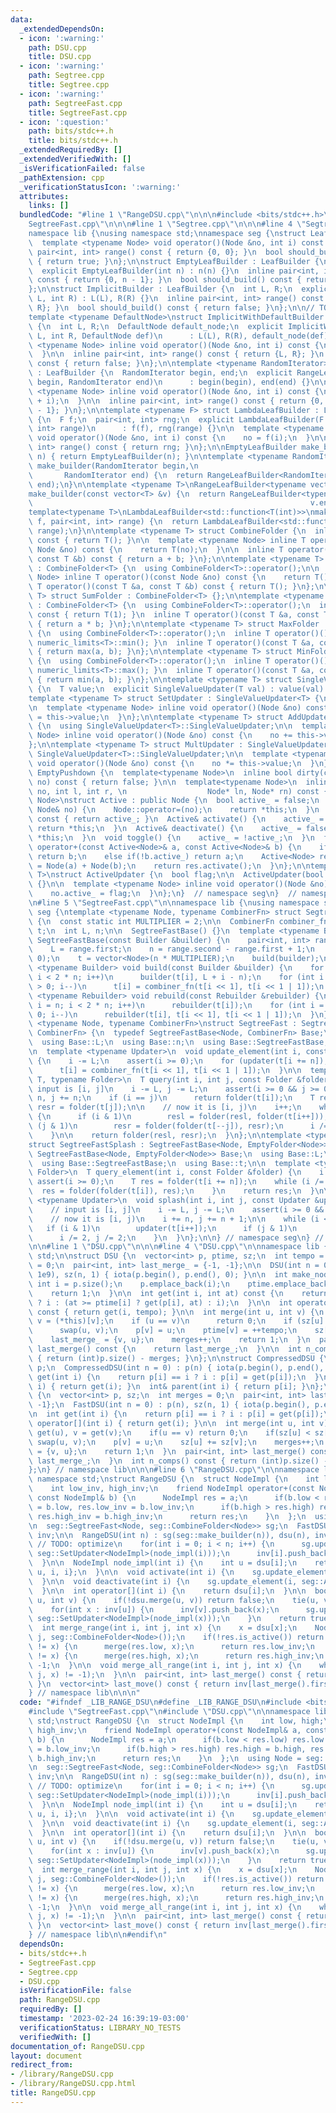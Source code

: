 ```yaml
---
data:
  _extendedDependsOn:
  - icon: ':warning:'
    path: DSU.cpp
    title: DSU.cpp
  - icon: ':warning:'
    path: Segtree.cpp
    title: Segtree.cpp
  - icon: ':warning:'
    path: SegtreeFast.cpp
    title: SegtreeFast.cpp
  - icon: ':question:'
    path: bits/stdc++.h
    title: bits/stdc++.h
  _extendedRequiredBy: []
  _extendedVerifiedWith: []
  _isVerificationFailed: false
  _pathExtension: cpp
  _verificationStatusIcon: ':warning:'
  attributes:
    links: []
  bundledCode: "#line 1 \"RangeDSU.cpp\"\n\n\n#include <bits/stdc++.h>\n#line 1 \"\
    SegtreeFast.cpp\"\n\n\n#line 1 \"Segtree.cpp\"\n\n\n#line 4 \"Segtree.cpp\"\n\n\
    namespace lib {\nusing namespace std;\nnamespace seg {\nstruct LeafBuilder {\n\
    \  template <typename Node> void operator()(Node &no, int i) const {}\n  inline\
    \ pair<int, int> range() const { return {0, 0}; }\n  bool should_build() const\
    \ { return true; }\n};\n\nstruct EmptyLeafBuilder : LeafBuilder {\n  int n;\n\
    \  explicit EmptyLeafBuilder(int n) : n(n) {}\n  inline pair<int, int> range()\
    \ const { return {0, n - 1}; }\n  bool should_build() const { return true; }\n\
    };\n\nstruct ImplicitBuilder : LeafBuilder {\n  int L, R;\n  explicit ImplicitBuilder(int\
    \ L, int R) : L(L), R(R) {}\n  inline pair<int, int> range() const { return {L,\
    \ R}; }\n  bool should_build() const { return false; }\n};\n\n// TODO: NOT IMPLEMENTED\n\
    template <typename DefaultNode>\nstruct ImplicitWithDefaultBuilder : LeafBuilder\
    \ {\n  int L, R;\n  DefaultNode default_node;\n  explicit ImplicitWithDefaultBuilder(int\
    \ L, int R, DefaultNode def)\n      : L(L), R(R), default_node(def) {}\n\n  template\
    \ <typename Node> inline void operator()(Node &no, int i) const {\n    no = default_node;\n\
    \  }\n\n  inline pair<int, int> range() const { return {L, R}; }\n  bool should_build()\
    \ const { return false; }\n};\n\ntemplate <typename RandomIterator> struct RangeLeafBuilder\
    \ : LeafBuilder {\n  RandomIterator begin, end;\n  explicit RangeLeafBuilder(RandomIterator\
    \ begin, RandomIterator end)\n      : begin(begin), end(end) {}\n\n  template\
    \ <typename Node> inline void operator()(Node &no, int i) const {\n    no = *(begin\
    \ + i);\n  }\n\n  inline pair<int, int> range() const { return {0, end - begin\
    \ - 1}; }\n};\n\ntemplate <typename F> struct LambdaLeafBuilder : LeafBuilder\
    \ {\n  F f;\n  pair<int, int> rng;\n  explicit LambdaLeafBuilder(F f, pair<int,\
    \ int> range)\n      : f(f), rng(range) {}\n\n  template <typename Node> inline\
    \ void operator()(Node &no, int i) const {\n    no = f(i);\n  }\n\n  inline pair<int,\
    \ int> range() const { return rng; }\n};\n\nEmptyLeafBuilder make_builder(int\
    \ n) { return EmptyLeafBuilder(n); }\n\ntemplate <typename RandomIterator>\nRangeLeafBuilder<RandomIterator>\
    \ make_builder(RandomIterator begin,\n                                       \
    \       RandomIterator end) {\n  return RangeLeafBuilder<RandomIterator>(begin,\
    \ end);\n}\n\ntemplate <typename T>\nRangeLeafBuilder<typename vector<T>::const_iterator>\n\
    make_builder(const vector<T> &v) {\n  return RangeLeafBuilder<typename vector<T>::const_iterator>(v.begin(),\n\
    \                                                              v.end());\n}\n\n\
    template<typename T>\nLambdaLeafBuilder<std::function<T(int)>>\nmake_builder(std::function<T(int)>\
    \ f, pair<int, int> range) {\n  return LambdaLeafBuilder<std::function<T(int)>>(f,\
    \ range);\n}\n\ntemplate <typename T> struct CombineFolder {\n  inline T operator()()\
    \ const { return T(); }\n\n  template <typename Node> inline T operator()(const\
    \ Node &no) const {\n    return T(no);\n  }\n\n  inline T operator()(const T &a,\
    \ const T &b) const { return a + b; }\n};\n\ntemplate <typename T> struct EmptyFolder\
    \ : CombineFolder<T> {\n  using CombineFolder<T>::operator();\n\n  template <typename\
    \ Node> inline T operator()(const Node &no) const {\n    return T();\n  }\n  inline\
    \ T operator()(const T &a, const T &b) const { return T(); }\n};\n\ntemplate <typename\
    \ T> struct SumFolder : CombineFolder<T> {};\n\ntemplate <typename T> struct ProductFolder\
    \ : CombineFolder<T> {\n  using CombineFolder<T>::operator();\n  inline T operator()()\
    \ const { return T(1); }\n  inline T operator()(const T &a, const T &b) const\
    \ { return a * b; }\n};\n\ntemplate <typename T> struct MaxFolder : CombineFolder<T>\
    \ {\n  using CombineFolder<T>::operator();\n  inline T operator()() const { return\
    \ numeric_limits<T>::min(); }\n  inline T operator()(const T &a, const T &b) const\
    \ { return max(a, b); }\n};\n\ntemplate <typename T> struct MinFolder : CombineFolder<T>\
    \ {\n  using CombineFolder<T>::operator();\n  inline T operator()() const { return\
    \ numeric_limits<T>::max(); }\n  inline T operator()(const T &a, const T &b) const\
    \ { return min(a, b); }\n};\n\ntemplate <typename T> struct SingleValueUpdater\
    \ {\n  T value;\n  explicit SingleValueUpdater(T val) : value(val) {}\n};\n\n\
    template <typename T> struct SetUpdater : SingleValueUpdater<T> {\n  using SingleValueUpdater<T>::SingleValueUpdater;\n\
    \n  template <typename Node> inline void operator()(Node &no) const {\n    no\
    \ = this->value;\n  }\n};\n\ntemplate <typename T> struct AddUpdater : SingleValueUpdater<T>\
    \ {\n  using SingleValueUpdater<T>::SingleValueUpdater;\n\n  template <typename\
    \ Node> inline void operator()(Node &no) const {\n    no += this->value;\n  }\n\
    };\n\ntemplate <typename T> struct MultUpdater : SingleValueUpdater<T> {\n  using\
    \ SingleValueUpdater<T>::SingleValueUpdater;\n\n  template <typename Node> inline\
    \ void operator()(Node &no) const {\n    no *= this->value;\n  }\n};\n\nstruct\
    \ EmptyPushdown {\n  template<typename Node>\n  inline bool dirty(const Node&\
    \ no) const { return false; }\n\n  template<typename Node>\n  inline void operator()(Node&\
    \ no, int l, int r, \n                  Node* ln, Node* rn) const {}\n};\n\ntemplate<typename\
    \ Node>\nstruct Active : public Node {\n  bool active_ = false;\n  Active& operator=(const\
    \ Node& no) {\n    Node::operator=(no);\n    return *this;\n  }\n  bool is_active()\
    \ const { return active_; }\n  Active& activate() {\n    active_ = true;\n   \
    \ return *this;\n  }\n  Active& deactivate() {\n    active_ = false;\n    return\
    \ *this;\n  }\n  void toggle() {\n    active_ = !active_;\n  }\n  friend Active<Node>\
    \ operator+(const Active<Node>& a, const Active<Node>& b) {\n    if(!a.active_)\
    \ return b;\n    else if(!b.active_) return a;\n    Active<Node> res;\n    res\
    \ = Node(a) + Node(b);\n    return res.activate();\n  }\n};\n\ntemplate <typename\
    \ T>\nstruct ActiveUpdater {\n  bool flag;\n\n  ActiveUpdater(bool f) : flag(f)\
    \ {}\n\n  template <typename Node> inline void operator()(Node &no) const {\n\
    \    no.active_ = flag;\n  }\n};\n}  // namespace seg\n}  // namespace lib\n\n\
    \n#line 5 \"SegtreeFast.cpp\"\n\nnamespace lib {\nusing namespace std;\nnamespace\
    \ seg {\ntemplate <typename Node, typename CombinerFn> struct SegtreeFastBase\
    \ {\n  const static int MULTIPLIER = 2;\n\n  CombinerFn combiner_fn;\n\n  vector<Node>\
    \ t;\n  int L, n;\n\n  SegtreeFastBase() {}\n  template <typename Builder> explicit\
    \ SegtreeFastBase(const Builder &builder) {\n    pair<int, int> range = builder.range();\n\
    \    L = range.first;\n    n = range.second - range.first + 1;\n    assert(n >\
    \ 0);\n    t = vector<Node>(n * MULTIPLIER);\n    build(builder);\n  }\n\n  template\
    \ <typename Builder> void build(const Builder &builder) {\n    for (int i = n;\
    \ i < 2 * n; i++)\n      builder(t[i], L + i - n);\n    for (int i = n - 1; i\
    \ > 0; i--)\n      t[i] = combiner_fn(t[i << 1], t[i << 1 | 1]);\n  }\n\n  template\
    \ <typename Rebuilder> void rebuild(const Rebuilder &rebuilder) {\n    for (int\
    \ i = n; i < 2 * n; i++)\n      rebuilder(t[i]);\n    for (int i = n - 1; i >\
    \ 0; i--)\n      rebuilder(t[i], t[i << 1], t[i << 1 | 1]);\n  }\n};\n\ntemplate\
    \ <typename Node, typename CombinerFn>\nstruct SegtreeFast : SegtreeFastBase<Node,\
    \ CombinerFn> {\n  typedef SegtreeFastBase<Node, CombinerFn> Base;\n  using Base::combiner_fn;\n\
    \  using Base::L;\n  using Base::n;\n  using Base::SegtreeFastBase;\n  using Base::t;\n\
    \n  template <typename Updater>\n  void update_element(int i, const Updater &updater)\
    \ {\n    i -= L;\n    assert(i >= 0);\n    for (updater(t[i += n]); i /= 2;)\n\
    \      t[i] = combiner_fn(t[i << 1], t[i << 1 | 1]);\n  }\n\n  template <typename\
    \ T, typename Folder>\n  T query(int i, int j, const Folder &folder) {\n    //\
    \ input is [i, j]\n    i -= L, j -= L;\n    assert(i >= 0 && j >= 0);\n    i +=\
    \ n, j += n;\n    if (i == j)\n      return folder(t[i]);\n    T resl = folder(t[i]),\
    \ resr = folder(t[j]);\n\n    // now it is [i, j)\n    i++;\n    while (i < j)\
    \ {\n      if (i & 1)\n        resl = folder(resl, folder(t[i++]));\n      if\
    \ (j & 1)\n        resr = folder(folder(t[--j]), resr);\n      i /= 2, j /= 2;\n\
    \    }\n\n    return folder(resl, resr);\n  }\n};\n\ntemplate <typename Node>\n\
    struct SegtreeFastSplash : SegtreeFastBase<Node, EmptyFolder<Node>> {\n  typedef\
    \ SegtreeFastBase<Node, EmptyFolder<Node>> Base;\n  using Base::L;\n  using Base::n;\n\
    \  using Base::SegtreeFastBase;\n  using Base::t;\n\n  template <typename T, typename\
    \ Folder>\n  T query_element(int i, const Folder &folder) {\n    i -= L;\n   \
    \ assert(i >= 0);\n    T res = folder(t[i += n]);\n    while (i /= 2) {\n    \
    \  res = folder(folder(t[i]), res);\n    }\n    return res;\n  }\n\n  template\
    \ <typename Updater>\n  void splash(int i, int j, const Updater &updater) {\n\
    \    // input is [i, j]\n    i -= L, j -= L;\n    assert(i >= 0 && j >= 0);\n\
    \    // now it is [i, j)\n    i += n, j += n + 1;\n\n    while (i < j) {\n   \
    \   if (i & 1)\n        updater(t[i++]);\n      if (j & 1)\n        updater(t[--j]);\n\
    \      i /= 2, j /= 2;\n    }\n  }\n};\n\n} // namespace seg\n} // namespace lib\n\
    \n\n#line 1 \"DSU.cpp\"\n\n\n#line 4 \"DSU.cpp\"\n\nnamespace lib {\nusing namespace\
    \ std;\n\nstruct DSU {\n  vector<int> p, ptime, sz;\n  int tempo = 0;\n  int merges\
    \ = 0;\n  pair<int, int> last_merge_ = {-1, -1};\n\n  DSU(int n = 0) : p(n), ptime(n,\
    \ 1e9), sz(n, 1) { iota(p.begin(), p.end(), 0); }\n\n  int make_node() {\n   \
    \ int i = p.size();\n    p.emplace_back(i);\n    ptime.emplace_back(0);\n    sz.emplace_back(1);\n\
    \    return 1;\n  }\n\n  int get(int i, int at) const {\n    return p[i] == i\
    \ ? i : (at >= ptime[i] ? get(p[i], at) : i);\n  }\n\n  int operator[](int i)\
    \ const { return get(i, tempo); }\n\n  int merge(int u, int v) {\n    u = (*this)[u],\
    \ v = (*this)[v];\n    if (u == v)\n      return 0;\n    if (sz[u] < sz[v])\n\
    \      swap(u, v);\n    p[v] = u;\n    ptime[v] = ++tempo;\n    sz[u] += sz[v];\n\
    \    last_merge_ = {v, u};\n    merges++;\n    return 1;\n  }\n  pair<int, int>\
    \ last_merge() const {\n    return last_merge_;\n  }\n\n  int n_comps() const\
    \ { return (int)p.size() - merges; }\n};\n\nstruct CompressedDSU {\n  vector<int>\
    \ p;\n  CompressedDSU(int n = 0) : p(n) { iota(p.begin(), p.end(), 0); }\n  int\
    \ get(int i) {\n    return p[i] == i ? i : p[i] = get(p[i]);\n  }\n  int operator[](int\
    \ i) { return get(i); }\n  int& parent(int i) { return p[i]; }\n};\n\nstruct FastDSU\
    \ {\n  vector<int> p, sz;\n  int merges = 0;\n  pair<int, int> last_merge_ = {-1,\
    \ -1};\n  FastDSU(int n = 0) : p(n), sz(n, 1) { iota(p.begin(), p.end(), 0); }\n\
    \n  int get(int i) {\n    return p[i] == i ? i : p[i] = get(p[i]);\n  }\n  int\
    \ operator[](int i) { return get(i); }\n\n  int merge(int u, int v) {\n    u =\
    \ get(u), v = get(v);\n    if(u == v) return 0;\n    if(sz[u] < sz[v])\n     \
    \ swap(u, v);\n    p[v] = u;\n    sz[u] += sz[v];\n    merges++;\n    last_merge_\
    \ = {v, u};\n    return 1;\n  }\n  pair<int, int> last_merge() const {\n    return\
    \ last_merge_;\n  }\n  int n_comps() const { return (int)p.size() - merges; }\n\
    };\n} // namespace lib\n\n\n#line 6 \"RangeDSU.cpp\"\n\nnamespace lib {\nusing\
    \ namespace std;\nstruct RangeDSU {\n  struct NodeImpl {\n    int low, high;\n\
    \    int low_inv, high_inv;\n    friend NodeImpl operator+(const NodeImpl& a,\
    \ const NodeImpl& b) {\n      NodeImpl res = a;\n      if(b.low < res.low) res.low\
    \ = b.low, res.low_inv = b.low_inv;\n      if(b.high > res.high) res.high = b.high,\
    \ res.high_inv = b.high_inv;\n      return res;\n    }\n  };\n  using Node = seg::Active<NodeImpl>;\n\
    \n  seg::SegtreeFast<Node, seg::CombineFolder<Node>> sg;\n  FastDSU dsu;\n  vector<vector<int>>\
    \ inv;\n\n  RangeDSU(int n) : sg(seg::make_builder(n)), dsu(n), inv(n) {\n   \
    \ // TODO: optimize\n    for(int i = 0; i < n; i++) {\n      sg.update_element(i,\
    \ seg::SetUpdater<NodeImpl>(node_impl(i)));\n      inv[i].push_back(i);\n    }\n\
    \  }\n\n  NodeImpl node_impl(int i) {\n    int u = dsu[i];\n    return NodeImpl{u,\
    \ u, i, i};\n  }\n\n  void activate(int i) {\n    sg.update_element(i, seg::ActiveUpdater<Node>(true));\n\
    \  }\n\n  void deactivate(int i) {\n    sg.update_element(i, seg::ActiveUpdater<Node>(false));\n\
    \  }\n\n  int operator[](int i) {\n    return dsu[i];\n  }\n\n  bool merge(int\
    \ u, int v) {\n    if(!dsu.merge(u, v)) return false;\n    tie(u, v) = dsu.last_merge();\n\
    \    for(int x : inv[u]) {\n      inv[v].push_back(x);\n      sg.update_element(x,\
    \ seg::SetUpdater<NodeImpl>(node_impl(x)));\n    }\n    return true;\n  }\n\n\
    \  int merge_range(int i, int j, int x) {\n    x = dsu[x];\n    Node res = sg.query<Node>(i,\
    \ j, seg::CombineFolder<Node>());\n    if(!res.is_active()) return -1;\n    if(res.low\
    \ != x) {\n      merge(res.low, x);\n      return res.low_inv;\n    }\n    if(res.high\
    \ != x) {\n      merge(res.high, x);\n      return res.high_inv;\n    }\n    return\
    \ -1;\n  }\n\n  void merge_all_range(int i, int j, int x) {\n    while(merge_range(i,\
    \ j, x) != -1);\n  }\n\n  pair<int, int> last_merge() const { return dsu.last_merge();\
    \ }\n  vector<int> last_move() const { return inv[last_merge().first]; }\n};\n\
    } // namespace lib\n\n\n"
  code: "#ifndef _LIB_RANGE_DSU\n#define _LIB_RANGE_DSU\n#include <bits/stdc++.h>\n\
    #include \"SegtreeFast.cpp\"\n#include \"DSU.cpp\"\n\nnamespace lib {\nusing namespace\
    \ std;\nstruct RangeDSU {\n  struct NodeImpl {\n    int low, high;\n    int low_inv,\
    \ high_inv;\n    friend NodeImpl operator+(const NodeImpl& a, const NodeImpl&\
    \ b) {\n      NodeImpl res = a;\n      if(b.low < res.low) res.low = b.low, res.low_inv\
    \ = b.low_inv;\n      if(b.high > res.high) res.high = b.high, res.high_inv =\
    \ b.high_inv;\n      return res;\n    }\n  };\n  using Node = seg::Active<NodeImpl>;\n\
    \n  seg::SegtreeFast<Node, seg::CombineFolder<Node>> sg;\n  FastDSU dsu;\n  vector<vector<int>>\
    \ inv;\n\n  RangeDSU(int n) : sg(seg::make_builder(n)), dsu(n), inv(n) {\n   \
    \ // TODO: optimize\n    for(int i = 0; i < n; i++) {\n      sg.update_element(i,\
    \ seg::SetUpdater<NodeImpl>(node_impl(i)));\n      inv[i].push_back(i);\n    }\n\
    \  }\n\n  NodeImpl node_impl(int i) {\n    int u = dsu[i];\n    return NodeImpl{u,\
    \ u, i, i};\n  }\n\n  void activate(int i) {\n    sg.update_element(i, seg::ActiveUpdater<Node>(true));\n\
    \  }\n\n  void deactivate(int i) {\n    sg.update_element(i, seg::ActiveUpdater<Node>(false));\n\
    \  }\n\n  int operator[](int i) {\n    return dsu[i];\n  }\n\n  bool merge(int\
    \ u, int v) {\n    if(!dsu.merge(u, v)) return false;\n    tie(u, v) = dsu.last_merge();\n\
    \    for(int x : inv[u]) {\n      inv[v].push_back(x);\n      sg.update_element(x,\
    \ seg::SetUpdater<NodeImpl>(node_impl(x)));\n    }\n    return true;\n  }\n\n\
    \  int merge_range(int i, int j, int x) {\n    x = dsu[x];\n    Node res = sg.query<Node>(i,\
    \ j, seg::CombineFolder<Node>());\n    if(!res.is_active()) return -1;\n    if(res.low\
    \ != x) {\n      merge(res.low, x);\n      return res.low_inv;\n    }\n    if(res.high\
    \ != x) {\n      merge(res.high, x);\n      return res.high_inv;\n    }\n    return\
    \ -1;\n  }\n\n  void merge_all_range(int i, int j, int x) {\n    while(merge_range(i,\
    \ j, x) != -1);\n  }\n\n  pair<int, int> last_merge() const { return dsu.last_merge();\
    \ }\n  vector<int> last_move() const { return inv[last_merge().first]; }\n};\n\
    } // namespace lib\n\n#endif\n"
  dependsOn:
  - bits/stdc++.h
  - SegtreeFast.cpp
  - Segtree.cpp
  - DSU.cpp
  isVerificationFile: false
  path: RangeDSU.cpp
  requiredBy: []
  timestamp: '2023-02-24 16:39:19-03:00'
  verificationStatus: LIBRARY_NO_TESTS
  verifiedWith: []
documentation_of: RangeDSU.cpp
layout: document
redirect_from:
- /library/RangeDSU.cpp
- /library/RangeDSU.cpp.html
title: RangeDSU.cpp
---
```

